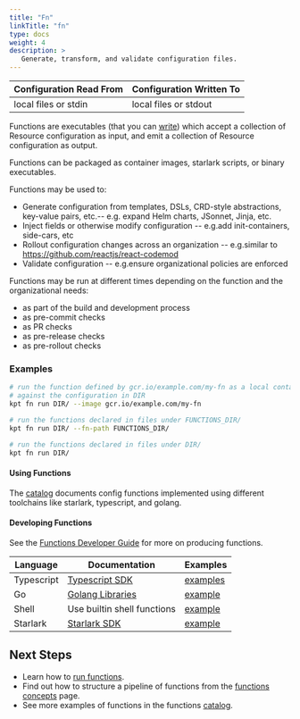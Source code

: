 ```yaml
---
title: "Fn"
linkTitle: "fn"
type: docs
weight: 4
description: >
   Generate, transform, and validate configuration files.
---
```


<!--mdtogo:Short
    Generate, transform, and validate configuration files.
-->

<!--mdtogo:Long-->

| Configuration Read From | Configuration Written To |
| ----------------------- | ------------------------ |
| local files or stdin    | local files or stdout    |

Functions are executables (that you can [write][Functions Developer Guide])
which accept a collection of Resource configuration as input, and emit a
collection of Resource configuration as output.

Functions can be packaged as container images, starlark scripts, or binary
executables.

<!--mdtogo-->

Functions may be used to:

- Generate configuration from templates, DSLs, CRD-style abstractions,
  key-value pairs, etc.-- e.g. expand Helm charts, JSonnet, Jinja, etc.
- Inject fields or otherwise modify configuration -- e.g.add init-containers,
  side-cars, etc
- Rollout configuration changes across an organization -- e.g.similar to
  <https://github.com/reactjs/react-codemod>
- Validate configuration -- e.g.ensure organizational policies are enforced

Functions may be run at different times depending on the function and
the organizational needs:

- as part of the build and development process
- as pre-commit checks
- as PR checks
- as pre-release checks
- as pre-rollout checks

### Examples

<!--mdtogo:Examples-->

```sh
# run the function defined by gcr.io/example.com/my-fn as a local container
# against the configuration in DIR
kpt fn run DIR/ --image gcr.io/example.com/my-fn
```

```sh
# run the functions declared in files under FUNCTIONS_DIR/
kpt fn run DIR/ --fn-path FUNCTIONS_DIR/
```

```sh
# run the functions declared in files under DIR/
kpt fn run DIR/
```

<!--mdtogo-->

#### Using Functions

The [catalog] documents config functions implemented using different toolchains
like starlark, typescript, and golang.

#### Developing Functions

See the [Functions Developer Guide] for more on producing functions.

| Language   | Documentation               | Examples                    |
| ---------- | --------------------------- | --------------------------- |
| Typescript | [Typescript SDK]            | [examples][sdk-ts-examples] |
| Go         | [Golang Libraries]          | [example][golang-example]   |
| Shell      | Use builtin shell functions | [example][shell-example]    |
| Starlark   | [Starlark SDK]              | [example][starlark-example] |

## Next Steps

- Learn how to [run functions].
- Find out how to structure a pipeline of functions from the
  [functions concepts] page.
- See more examples of functions in the functions [catalog].

[Functions Developer Guide]: ../../guides/producer/functions/
[catalog]: ../../guides/consumer/function/catalog/
[Typescript SDK]: ../../guides/producer/functions/ts/
[sdk-ts-examples]: https://github.com/GoogleContainerTools/kpt-functions-sdk/tree/master/ts/demo-functions/src/
[Golang Libraries]: ../../guides/producer/functions/golang/
[golang-example]: https://github.com/GoogleContainerTools/kpt-functions-catalog/tree/master/functions/go/set-namespace/
[shell-example]: https://github.com/kubernetes-sigs/kustomize/blob/master/functions/examples/template-heredoc-cockroachdb/image/cockroachdb-template.sh
[Starlark SDK]: ../../guides/producer/functions/starlark/
[starlark-example]: https://github.com/GoogleContainerTools/kpt-functions-catalog/blob/master/functions/starlark/set_namespace.star
[run functions]: ../../guides/consumer/function/
[functions concepts]: ../../concepts/functions/
